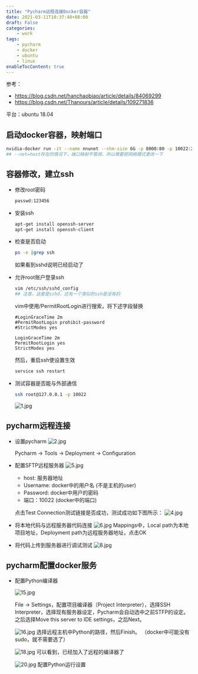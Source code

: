 ```yaml
---
title: "Pycharm远程连接Docker容器"
date: 2021-03-11T10:37:48+08:00
draft: False
categories:
    - work
tags:
    - pycharm
    - docker
    - ubuntu
    - linux
enableTocContent: true
---
```


参考：
- https://blog.csdn.net/hanchaobiao/article/details/84069299
- https://blog.csdn.net/Thanours/article/details/109271836
  
平台：ubuntu 18.04

## 启动docker容器，映射端口

```bash
nvidia-docker run -it --name nnunet --shm-size 6G -p 8000:80 -p 10022:22 -p 5000:5000 -v /home/MiaoMiaoYang:/MiaoMiaoYang miaomiaoyang/pytorch:nnunet
## --net=host存在的情况下，端口映射不管用，所以需要把网络模式更改一下
```

## 容器修改，建立ssh

- 修改root密码
    ```bash
    passwd:123456
    ```
- 安装ssh
    ```bash
    apt-get install openssh-server
    apt-get install openssh-client
    ```
- 检查是否启动
    ```bash
    ps -e |grep ssh
    ```
    如果看到sshd说明已经启动了

- 允许root账户登录ssh
    ```bash
    vim /etc/ssh/sshd_config
    ## 注意，这里是sshd，还有一个类似的ssh是没有的
    ```
    vim中使用/PermitRootLogin进行搜索，将下述字段替换
    ```
    #LoginGraceTime 2m
    #PermitRootLogin prohibit-password
    #StrictModes yes
 
    LoginGraceTime 2m
    PermitRootLogin yes
    StrictModes yes
    ```
    然后，重启ssh使设置生效
    ```bash
    service ssh restart
    ```


- 测试容器是否能与外部通信

    ```bash
    ssh root@127.0.0.1 -p 10022
    ```

    ![1.jpg](https://i.loli.net/2021/07/22/WaoA9JXpxOuQvHy.jpg)


## pycharm远程连接

- 设置pycharm
    ![2.jpg](https://i.loli.net/2021/07/22/4X6Lsb2tEzkavVx.jpg)

    Pycharm $\rightarrow$ Tools $\rightarrow$ Deployment $\rightarrow$  Configuration  

- 配置SFTP远程服务器
    ![5.jpg](https://i.loli.net/2021/07/22/1IFxy58D2GkNJaM.jpg) 
    
    - host: 服务器地址
    - Username: docker中的用户名 (不是主机的user)
    - Password: docker中用户的密码
    - 端口：10022 (docker中的端口)
    
    点击Test Connection测试链接是否成功，测试成功如下图所示：
    ![4.jpg](https://i.loli.net/2021/07/22/YXr9J4qkOdPpFNH.jpg)


- 将本地代码与远程服务器代码连接
    ![6.jpg](https://i.loli.net/2021/07/22/FcoM9BReS3b2AhG.jpg)
    Mappings中，Local path为本地项目地址，Deployment path为远程服务器地址，点击OK

- 将代码上传到服务器进行调试测试
    ![8.jpg](https://i.loli.net/2021/07/22/PWsa4Ylhw8U952S.jpg)


## pycharm配置docker服务

- 配置Python编译器

    ![15.jpg](https://i.loli.net/2021/07/22/SFrpvM86l3baCfJ.jpg)

    File $\rightarrow$ Settings，配置项目编译器（Project Interpreter），选择SSH Interpreter，选择现有服务器设定，Pycharm会自动选中之前STFP的设定。
    之后选择Move this server to IDE settings，之后Next。

    ![16.jpg](https://i.loli.net/2021/07/22/6oBesWOAmLdwNCy.jpg)
    选择远程主机中Python的路径，然后Finish。
    （docker中可能没有sudo，就不需要选了）

    ![18.jpg](https://i.loli.net/2021/07/22/OKnNbkJhsivBS35.jpg)
    可以看到，已经加入了远程的编译器了

    ![20.jpg](https://i.loli.net/2021/07/22/fTdSMhOFQYP3xrX.jpg)
    配置Python运行设置
